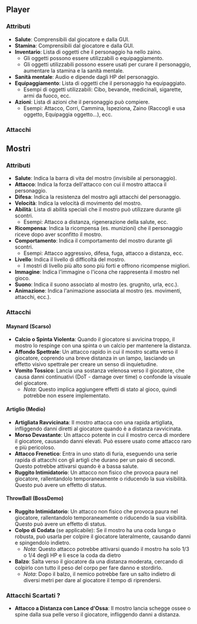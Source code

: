 ## Player
### Attributi
- **Salute**: Comprensibili dal giocatore e dalla GUI.
- **Stamina**: Comprensibili dal giocatore e dalla GUI.
- **Inventario**: Lista di oggetti che il personaggio ha nello zaino.
  - Gli oggetti possono essere utilizzabili o equipaggiamento.
  - Gli oggetti utilizzabili possono essere usati per curare il personaggio, aumentare la stamina e la sanità mentale.
- **Sanità mentale**: Audio e dipende dagli HP del personaggio.
- **Equipaggiamento**: Lista di oggetti che il personaggio ha equipaggiato.
  - Esempi di oggetti utilizzabili: Cibo, bevande, medicinali, sigarette, armi da fuoco, ecc.
- **Azioni**: Lista di azioni che il personaggio può compiere.
  - Esempi: Attacco, Corri, Cammina, Ispeziona, Zaino (Raccogli e usa oggetto, Equipaggia oggetto...), ecc.

### Attacchi

## Mostri
### Attributi
- **Salute**: Indica la barra di vita del mostro (invisibile al personaggio).
- **Attacco**: Indica la forza dell'attacco con cui il mostro attacca il personaggio.
- **Difesa**: Indica la resistenza del mostro agli attacchi del personaggio.
- **Velocità**: Indica la velocità di movimento del mostro.
- **Abilità**: Lista di abilità speciali che il mostro può utilizzare durante gli scontri.
  - Esempi: Attacco a distanza, rigenerazione della salute, ecc.
- **Ricompensa**: Indica la ricompensa (es. munizioni) che il personaggio riceve dopo aver sconfitto il mostro.
- **Comportamento**: Indica il comportamento del mostro durante gli scontri.
  - Esempi: Attacco aggressivo, difesa, fuga, attacco a distanza, ecc.
- **Livello**: Indica il livello di difficoltà del mostro.
  - I mostri di livello più alto sono più forti e offrono ricompense migliori.
- **Immagine**: Indica l'immagine o l'icona che rappresenta il mostro nel gioco.
- **Suono**: Indica il suono associato al mostro (es. grugnito, urla, ecc.).
- **Animazione**: Indica l'animazione associata al mostro (es. movimenti, attacchi, ecc.).

### Attacchi
#### Maynard (Scarso)
- **Calcio o Spinta Violenta**: Quando il giocatore si avvicina troppo, il mostro lo respinge con una spinta o un calcio per mantenere la distanza.
- **Affondo Spettrale**: Un attacco rapido in cui il mostro scatta verso il giocatore, coprendo una breve distanza in un lampo, lasciando un effetto visivo spettrale per creare un senso di inquietudine.
- **Vomito Tossico**: Lancia una sostanza velenosa verso il giocatore, che causa danni continuativi (DoT - damage over time) o confonde la visuale del giocatore.
  - *Nota*: Questo implica aggiungere effetti di stato al gioco, quindi potrebbe non essere implementato.

#### Artiglio (Medio)
- **Artigliata Ravvicinata**: Il mostro attacca con una rapida artigliata, infliggendo danni diretti al giocatore quando è a distanza ravvicinata.
- **Morso Devastante**: Un attacco potente in cui il mostro cerca di mordere il giocatore, causando danni elevati. Può essere usato come attacco raro e più pericoloso.
- **Attacco Frenetico**: Entra in uno stato di furia, eseguendo una serie rapida di attacchi con gli artigli che durano per un paio di secondi. Questo potrebbe attivarsi quando è a bassa salute.
- **Ruggito Intimidatorio**: Un attacco non fisico che provoca paura nel giocatore, rallentandolo temporaneamente o riducendo la sua visibilità. Questo può avere un effetto di status.

#### ThrowBall (BossDemo)
- **Ruggito Intimidatorio**: Un attacco non fisico che provoca paura nel giocatore, rallentandolo temporaneamente o riducendo la sua visibilità. Questo può avere un effetto di status.
- **Colpo di Codata** (se applicabile): Se il mostro ha una coda lunga o robusta, può usarla per colpire il giocatore lateralmente, causando danni e spingendolo indietro.
  - *Nota*: Questo attacco potrebbe attivarsi quando il mostro ha solo 1/3 o 1/4 degli HP e li esce la coda da dietro
- **Balzo**: Salta verso il giocatore da una distanza moderata, cercando di colpirlo con tutto il peso del corpo per fare danno e stordirlo.
  - *Nota*: Dopo il balzo, il nemico potrebbe fare un salto indietro di diversi metri per dare al giocatore il tempo di riprendersi.


### Attacchi Scartati ?
- **Attacco a Distanza con Lance d'Ossa**: Il mostro lancia schegge ossee o spine dalla sua pelle verso il giocatore, infliggendo danni a distanza.
